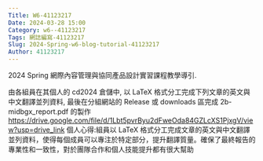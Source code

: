 ```yaml
---
Title: W6-41123217
Date: 2024-03-28 15:00
Category: w6--41123217
Tags: 網誌編寫-41123217
Slug: 2024-Spring-w6-blog-tutorial-41123217
Author: 41123217
---
```


2024 Spring 網際內容管理與協同產品設計實習課程教學導引.
<!-- PELICAN_END_SUMMARY -->

由各組員在其個人的 cd2024 倉儲中, 以 LaTeX 格式分工完成下列文章的英文與中文翻譯並列資料, 最後在分組網站的 Release 或 downloads 區完成 2b-midbgx_report.pdf 的製作
https://drive.google.com/file/d/1Lbt5pvrByu2dFweOda84GZLcXS1PjxgV/view?usp=drive_link
個人心得:組員以 LaTeX 格式分工完成文章的英文與中文翻譯並列資料，使得每個成員可以專注於特定部分，提升翻譯質量。確保了最終報告的專業性和一致性，對於團隊合作和個人技能提升都有很大幫助